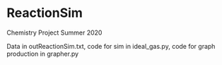 # ReactionSim
Chemistry Project Summer 2020

Data in outReactionSim.txt, 
code for sim in ideal_gas.py,
code for graph production in grapher.py
